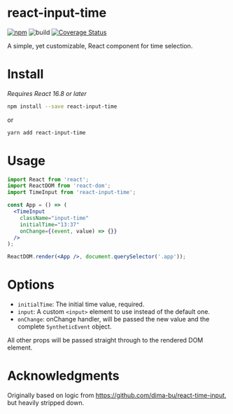 # react-input-time

[![npm](https://img.shields.io/npm/v/react-input-time.svg)](https://www.npmjs.com/package/react-input-time)
![build](https://github.com/jwilsson/react-input-time/workflows/build/badge.svg)
[![Coverage Status](https://coveralls.io/repos/jwilsson/react-input-time/badge.svg?branch=master)](https://coveralls.io/r/jwilsson/react-input-time?branch=master)

A simple, yet customizable, React component for time selection.

# Install

_Requires React 16.8 or later_

```sh
npm install --save react-input-time
```

or

```sh
yarn add react-input-time
```

# Usage

```jsx
import React from 'react';
import ReactDOM from 'react-dom';
import TimeInput from 'react-input-time';

const App = () => (
  <TimeInput
    className="input-time"
    initialTime="13:37"
    onChange={(event, value) => {}}
  />
);

ReactDOM.render(<App />, document.querySelector('.app'));
```

# Options

- `initialTime`: The initial time value, required.
- `input`: A custom `<input>` element to use instead of the default one.
- `onChange`: onChange handler, will be passed the new value and the complete `SyntheticEvent` object.

All other props will be passed straight through to the rendered DOM element.

# Acknowledgments

Originally based on logic from https://github.com/dima-bu/react-time-input, but heavily stripped down.

